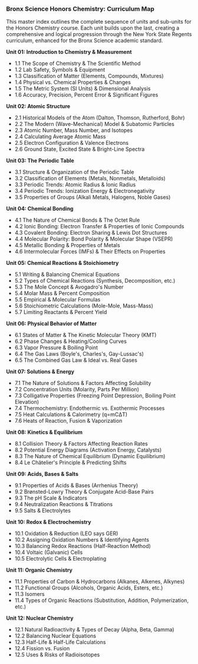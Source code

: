 ### **Bronx Science Honors Chemistry: Curriculum Map**

This master index outlines the complete sequence of units and sub-units for the Honors Chemistry course. Each unit builds upon the last, creating a comprehensive and logical progression through the New York State Regents curriculum, enhanced for the Bronx Science academic standard.

**Unit 01: Introduction to Chemistry & Measurement**

* 1.1 The Scope of Chemistry & The Scientific Method  
* 1.2 Lab Safety, Symbols & Equipment  
* 1.3 Classification of Matter (Elements, Compounds, Mixtures)  
* 1.4 Physical vs. Chemical Properties & Changes  
* 1.5 The Metric System (SI Units) & Dimensional Analysis  
* 1.6 Accuracy, Precision, Percent Error & Significant Figures

**Unit 02: Atomic Structure**

* 2.1 Historical Models of the Atom (Dalton, Thomson, Rutherford, Bohr)  
* 2.2 The Modern (Wave-Mechanical) Model & Subatomic Particles  
* 2.3 Atomic Number, Mass Number, and Isotopes  
* 2.4 Calculating Average Atomic Mass  
* 2.5 Electron Configuration & Valence Electrons  
* 2.6 Ground State, Excited State & Bright-Line Spectra

**Unit 03: The Periodic Table**

* 3.1 Structure & Organization of the Periodic Table  
* 3.2 Classification of Elements (Metals, Nonmetals, Metalloids)  
* 3.3 Periodic Trends: Atomic Radius & Ionic Radius  
* 3.4 Periodic Trends: Ionization Energy & Electronegativity  
* 3.5 Properties of Groups (Alkali Metals, Halogens, Noble Gases)

**Unit 04: Chemical Bonding**

* 4.1 The Nature of Chemical Bonds & The Octet Rule  
* 4.2 Ionic Bonding: Electron Transfer & Properties of Ionic Compounds  
* 4.3 Covalent Bonding: Electron Sharing & Lewis Dot Structures  
* 4.4 Molecular Polarity: Bond Polarity & Molecular Shape (VSEPR)  
* 4.5 Metallic Bonding & Properties of Metals  
* 4.6 Intermolecular Forces (IMFs) & Their Effects on Properties

**Unit 05: Chemical Reactions & Stoichiometry**

* 5.1 Writing & Balancing Chemical Equations  
* 5.2 Types of Chemical Reactions (Synthesis, Decomposition, etc.)  
* 5.3 The Mole Concept & Avogadro's Number  
* 5.4 Molar Mass & Percent Composition  
* 5.5 Empirical & Molecular Formulas  
* 5.6 Stoichiometric Calculations (Mole-Mole, Mass-Mass)  
* 5.7 Limiting Reactants & Percent Yield

**Unit 06: Physical Behavior of Matter**

* 6.1 States of Matter & The Kinetic Molecular Theory (KMT)  
* 6.2 Phase Changes & Heating/Cooling Curves  
* 6.3 Vapor Pressure & Boiling Point  
* 6.4 The Gas Laws (Boyle's, Charles's, Gay-Lussac's)  
* 6.5 The Combined Gas Law & Ideal vs. Real Gases

**Unit 07: Solutions & Energy**

* 7.1 The Nature of Solutions & Factors Affecting Solubility  
* 7.2 Concentration Units (Molarity, Parts Per Million)  
* 7.3 Colligative Properties (Freezing Point Depression, Boiling Point Elevation)  
* 7.4 Thermochemistry: Endothermic vs. Exothermic Processes  
* 7.5 Heat Calculations & Calorimetry (q=mCΔT)  
* 7.6 Heats of Reaction, Fusion & Vaporization

**Unit 08: Kinetics & Equilibrium**

* 8.1 Collision Theory & Factors Affecting Reaction Rates  
* 8.2 Potential Energy Diagrams (Activation Energy, Catalysts)  
* 8.3 The Nature of Chemical Equilibrium (Dynamic Equilibrium)  
* 8.4 Le Châtelier's Principle & Predicting Shifts

**Unit 09: Acids, Bases & Salts**

* 9.1 Properties of Acids & Bases (Arrhenius Theory)  
* 9.2 Brønsted-Lowry Theory & Conjugate Acid-Base Pairs  
* 9.3 The pH Scale & Indicators  
* 9.4 Neutralization Reactions & Titrations  
* 9.5 Salts & Electrolytes

**Unit 10: Redox & Electrochemistry**

* 10.1 Oxidation & Reduction (LEO says GER)  
* 10.2 Assigning Oxidation Numbers & Identifying Agents  
* 10.3 Balancing Redox Reactions (Half-Reaction Method)  
* 10.4 Voltaic (Galvanic) Cells  
* 10.5 Electrolytic Cells & Electroplating

**Unit 11: Organic Chemistry**

* 11.1 Properties of Carbon & Hydrocarbons (Alkanes, Alkenes, Alkynes)  
* 11.2 Functional Groups (Alcohols, Organic Acids, Esters, etc.)  
* 11.3 Isomers  
* 11.4 Types of Organic Reactions (Substitution, Addition, Polymerization, etc.)

**Unit 12: Nuclear Chemistry**

* 12.1 Natural Radioactivity & Types of Decay (Alpha, Beta, Gamma)  
* 12.2 Balancing Nuclear Equations  
* 12.3 Half-Life & Half-Life Calculations  
* 12.4 Fission vs. Fusion  
* 12.5 Uses & Risks of Radioisotopes